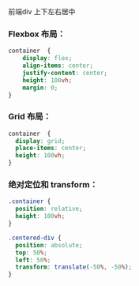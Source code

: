 前端div 上下左右居中

### Flexbox 布局：
```css
container  {
    display: flex;
    align-items: center;
    justify-content: center;
    height: 100vh;
    margin: 0;
}
```
###  Grid 布局：
```css
container  {
  display: grid;
  place-items: center;
  height: 100vh;
}
```

###  绝对定位和 transform：
```css
.container {
  position: relative;
  height: 100vh;
}

.centered-div {
  position: absolute;
  top: 50%;
  left: 50%;
  transform: translate(-50%, -50%);
}
```



